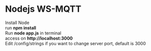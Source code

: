 # Nodejs WS-MQTT
Install Node
<br>run <b>npm install</b>
<br> Run <b>node app.js</b> in terminal
<br> access on <b>http://localhost:3000</b>
<br>Edit /config/strings if you want to change server port, default is 3000

